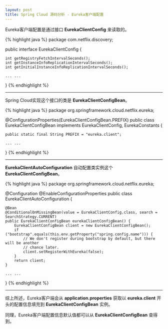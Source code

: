 ```yaml
---
layout: post
title: Spring Cloud 源码分析 - Eureka客户端配置
---
```


Eureka客户端配置是通过接口 **EurekaClientConfig** 来读取的。

{% highlight java %}
package com.netflix.discovery;

public interface EurekaClientConfig {

    int getRegistryFetchIntervalSeconds();
    int getInstanceInfoReplicationIntervalSeconds();
    int getInitialInstanceInfoReplicationIntervalSeconds();

    ... ...
}
{% endhighlight %}


---

Spring Cloud实现这个接口的类是 **EurekaClientConfigBean**。

{% highlight java %}
package org.springframework.cloud.netflix.eureka;

@ConfigurationProperties(EurekaClientConfigBean.PREFIX)
public class EurekaClientConfigBean implements EurekaClientConfig, EurekaConstants {

    public static final String PREFIX = "eureka.client";

    ... ...
}
{% endhighlight %}


---

**EurekaClientAutoConfiguration** 自动配置类实例这个 **EurekaClientConfigBean**。

{% highlight java %}
package org.springframework.cloud.netflix.eureka;

@Configuration
@EnableConfigurationProperties
public class EurekaClientAutoConfiguration {

    @Bean
    @ConditionalOnMissingBean(value = EurekaClientConfig.class, search = SearchStrategy.CURRENT)
    public EurekaClientConfigBean eurekaClientConfigBean() {
        EurekaClientConfigBean client = new EurekaClientConfigBean();
        if ("bootstrap".equals(this.env.getProperty("spring.config.name"))) {
            // We don't register during bootstrap by default, but there will be another
            // chance later.
            client.setRegisterWithEureka(false);
        }
        return client;
    }

    ... ...
}
{% endhighlight %}


---

综上所述，Eureka客户端会从 **application.properties** 获取以 **eureka.client** 开头的配置信息填充到 **EurekaClientConfigBean** 实例。

同理，Eureka客户端配置信息默认值都可以从 **EurekaClientConfigBean** 查得到。